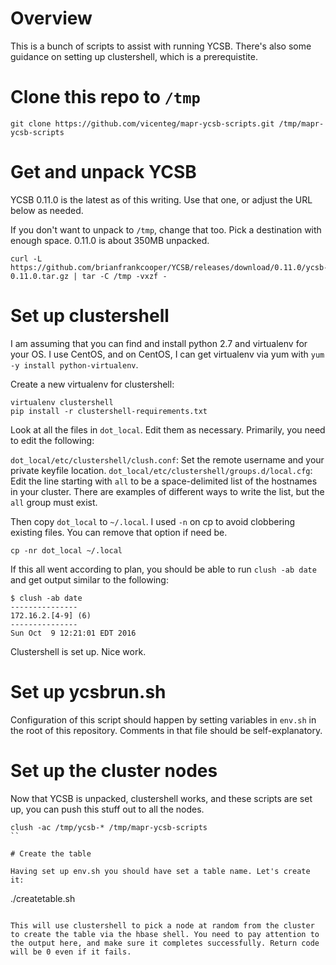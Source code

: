 # Overview

This is a bunch of scripts to assist with running YCSB. There's also some guidance on setting up clustershell, which is a prerequistite.

# Clone this repo to `/tmp`

```
git clone https://github.com/vicenteg/mapr-ycsb-scripts.git /tmp/mapr-ycsb-scripts
```

# Get and unpack YCSB

YCSB 0.11.0 is the latest as of this writing. Use that one, or adjust the URL below as needed.

If you don't want to unpack to `/tmp`, change that too. Pick a destination with enough space. 0.11.0 is about 350MB unpacked.

```
curl -L https://github.com/brianfrankcooper/YCSB/releases/download/0.11.0/ycsb-0.11.0.tar.gz | tar -C /tmp -vxzf -
```

# Set up clustershell

I am assuming that you can find and install python 2.7 and virtualenv for your OS. I use CentOS, and on CentOS, I can get virtualenv via yum with `yum -y install python-virtualenv`.

Create a new virtualenv for clustershell:

```
virtualenv clustershell
pip install -r clustershell-requirements.txt
```

Look at all the files in `dot_local`. Edit them as necessary. Primarily, you need to edit the following:

`dot_local/etc/clustershell/clush.conf`: Set the remote username and your private keyfile location.
`dot_local/etc/clustershell/groups.d/local.cfg`: Edit the line starting with `all` to be a space-delimited list of the hostnames in your cluster. There are examples of different ways to write the list, but the `all` group must exist.

Then copy `dot_local` to `~/.local`. I used `-n` on cp to avoid clobbering existing files. You can remove that option if need be.

```
cp -nr dot_local ~/.local
```

If this all went according to plan, you should be able to run `clush -ab date` and get output similar to the following:

```
$ clush -ab date
---------------
172.16.2.[4-9] (6)
---------------
Sun Oct  9 12:21:01 EDT 2016
```

Clustershell is set up. Nice work.

# Set up ycsbrun.sh

Configuration of this script should happen by setting variables in `env.sh` in the root of this repository. Comments in that file should be self-explanatory.

# Set up the cluster nodes

Now that YCSB is unpacked, clustershell works, and these scripts are set up, you can push this stuff out to all the nodes.

```
clush -ac /tmp/ycsb-* /tmp/mapr-ycsb-scripts
``

# Create the table

Having set up env.sh you should have set a table name. Let's create it:

```
./createtable.sh
```

This will use clustershell to pick a node at random from the cluster to create the table via the hbase shell. You need to pay attention to the output here, and make sure it completes successfully. Return code will be 0 even if it fails.



